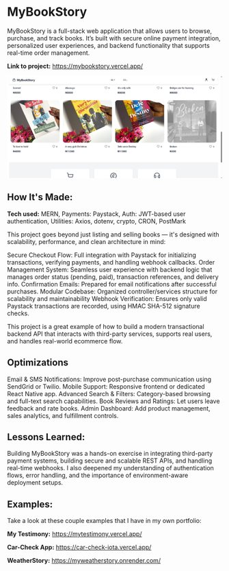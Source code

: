 # MyBookStory
MyBookStory is a full-stack web application that allows users to browse, purchase, and track books. It’s built with secure online payment integration, personalized user experiences, and backend functionality that supports real-time order management.

**Link to project:** https://mybookstory.vercel.app/

![alt text](image-1.png)

## How It's Made:

**Tech used:** MERN, Payments: Paystack, Auth: JWT-based user authentication, Utilities: Axios, dotenv, crypto, CRON, PostMark

This project goes beyond just listing and selling books — it's designed with scalability, performance, and clean architecture in mind:

Secure Checkout Flow: Full integration with Paystack for initializing transactions, verifying payments, and handling webhook callbacks.
Order Management System: Seamless user experience with backend logic that manages order status (pending, paid), transaction references, and delivery info.
Confirmation Emails: Prepared for email notifications after successful purchases.
Modular Codebase: Organized controller/services structure for scalability and maintainability
Webhook Verification: Ensures only valid Paystack transactions are recorded, using HMAC SHA-512 signature checks.

This project is a great example of how to build a modern transactional backend API that interacts with third-party services, supports real users, and handles real-world ecommerce flow.

## Optimizations

Email & SMS Notifications: Improve post-purchase communication using SendGrid or Twilio.
Mobile Support: Responsive frontend or dedicated React Native app.
Advanced Search & Filters: Category-based browsing and full-text search capabilities.
Book Reviews and Ratings: Let users leave feedback and rate books.
Admin Dashboard: Add product management, sales analytics, and fulfillment controls.

## Lessons Learned:

Building MyBookStory was a hands-on exercise in integrating third-party payment systems, building secure and scalable REST APIs, and handling real-time webhooks. I also deepened my understanding of authentication flows, error handling, and the importance of environment-aware deployment setups.

## Examples:
Take a look at these couple examples that I have in my own portfolio:

**My Testimony:** https://mytestimony.vercel.app/

**Car-Check App:** https://car-check-iota.vercel.app/

**WeatherStory:** https://myweatherstory.onrender.com/



